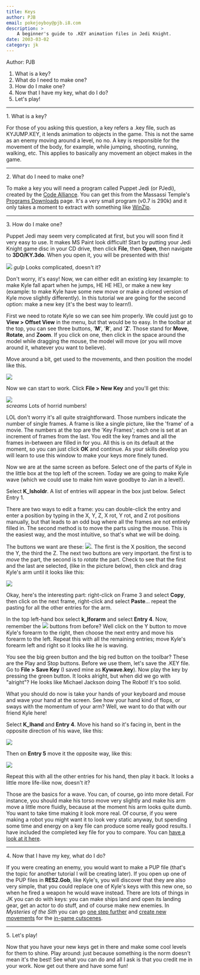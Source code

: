 ```yaml
---
title: Keys
author: PJB
email: pokejoyboy@pjb.i8.com
description: >
    A beginner's guide to .KEY animation files in Jedi Knight.
date: 2003-03-02
category: jk
---
```


Author: PJB  
  

1.  What is a key?
2.  What do I need to make one?
3.  How do I make one?
4.  Now that I have my key, what do I do?
5.  Let's play\!

-----

1\. What is a key?

For those of you asking this question, a key refers a .key file, such as
KYJUMP.KEY, it lends animation to objects in the game. This is not the
same as an enemy moving around a level, no no. A key is responsible for
the movement of the body, for example, while jumping, shooting, running,
walking, etc. This applies to basically any movement an object makes in
the game.

-----

2\. What do I need to make one?

To make a key you will need a program called Puppet Jedi (or PJedi),
created by the [Code Alliance](http://www.code-alliance.ca/). You can
get this from the Massassi Temple's [Programs Downloads](/programs/)
page. It's a very small program (v0.7 is 290k) and it only takes a
moment to extract with something like [WinZip](http://www.winzip.com/).

-----

3\. How do I make one?

Puppet Jedi may seem very complicated at first, but you will soon find
it very easy to use. It makes MS Paint look difficult\! Start by putting
your Jedi Knight game disc in your CD drive, then click **File**, then
**Open**, then navigate to **3DO/KY.3do**. When you open it, you will be
presented with this\!

![](keys_1.jpg)
*gulp* Looks complicated, doesn't it?

Don't worry, it's easy\! Now, we can either edit an existing key
(example: to make Kyle fall apart when he jumps, HE HE HE), or make a
new key (example: to make Kyle have some new move or make a cloned
version of Kyle move slightly differently). In this tutorial we are
going for the second option: make a new key (it's the best way to
learn\!).

First we need to rotate Kyle so we can see him properly. We could just
go to **View \> Offset View** in the menu, but that would be to easy. In
the toolbar at the top, you can see three buttons, '**M**', '**R**', and
'**Z**'. Those stand for **Move**, **Rotate**, and **Zoom**. If you
click on one, then click in the space around the model while dragging
the mouse, the model will move (or you will move around it, whatever you
want to believe).

Move around a bit, get used to the movements, and then position the
model like this.

![](keys_2.jpg)

Now we can start to work. Click **File \> New Key** and you'll get this:

![](keys_3.jpg)  
*screams* Lots of horrid numbers\!

LOL don't worry it's all quite straightforward. Those numbers indicate
the number of single frames. A frame is like a single picture, like the
'frame' of a movie. The numbers at the top are the 'Key Frames'; each
one is set at an increment of frames from the last. You edit the key
frames and all the frames in-between are filled in for you. All this is
on its default at the moment, so you can just click **OK** and continue.
As your skills develop you will learn to use this window to make your
keys more finely tuned.

Now we are at the same screen as before. Select one of the parts of Kyle
in the little box at the top left of the screen. Today we are going to
make Kyle wave (which we could use to make him wave goodbye to Jan in a
level\!).

Select **K\_lsholdr**. A list of entries will appear in the box just
below. Select Entry 1.

There are two ways to edit a frame: you can double-click the entry and
enter a position by typing in the X, Y, Z, X rot, Y rot, and Z rot
positions manually, but that leads to an odd bug where all the frames
are not entirely filled in. The second method is to move the parts using
the mouse. This is the easiest way, and the most intuitive, so that's
what we will be doing.

The buttons we want are these: ![](keys_4.jpg). The first is the X
position, the second the Y, the third the Z. The next two buttons are
very important. the first is to *move* the part, the second is to
*rotate* the part. Check to see that the first and the last are
selected, (like in the picture below), then click and drag Kyle's arm
until it looks like this:

![](keys_6.jpg)

Okay, here's the interesting part: right-click on Frame 3 and select
**Copy**, then click on the next frame, right-click and select
**Paste**... repeat the pasting for all the other entries for the arm.

In the top left-hand box select **k\_lforarm** and select **Entry 4**.
Now, remember the ![](keys_4.jpg) buttons from before? Well click on the
Y button to move Kyle's forearm to the right, then choose the next entry
and move his forearm to the left. Repeat this with all the remaining
entries; move Kyle's forearm left and right so it looks like he is
waving.

You see the big green button and the big red button on the toolbar?
These are the Play and Stop buttons. Before we use them, let's save the
.KEY file. Go to **File \> Save Key** (I saved mine as **Kywave.key**).
Now play the key by pressing the green button. It looks alright, but
when did we go with "alright"? He looks like Michael Jackson doing The
Robot\! It's too solid.

What you should do now is take your hands of your keyboard and mouse and
wave your hand at the screen. See how your hand kind of flops, or sways
with the momentum of your arm? Well, we want to do that with our friend
Kyle here\!

Select **K\_lhand** and **Entry 4**. Move his hand so it's facing in,
bent in the opposite direction of his wave, like this:

![](keys_7.jpg)

Then on **Entry 5** move it the opposite way, like this:

![](keys_8.jpg)

Repeat this with all the other entries for his hand, then play it back.
It looks a little more life-like now, doesn't it?

Those are the basics for a wave. You can, of course, go into more
detail. For instance, you should make his torso move very slightly and
make his arm move a little more fluidly, because at the moment his arm
looks quite dumb. You want to take time making it look more real. Of
course, if you were making a robot you might want it to look very static
anyway, but spending some time and energy on a key file can produce some
really good results. I have included the completed key file for you to
compare. You can [have a look at it here](key.key).

-----

4\. Now that I have my key, what do I do?

If you were creating an enemy, you would want to make a PUP file (that's
the topic for another tutorial I will be creating later). If you open up
one of the PUP files in **RES2.Gob**, like Kyle's, you will discover
that they are also very simple, that you could replace one of Kyle's
keys with this new one, so when he fired a weapon he would wave instead.
There are lots of things in JK you can do with keys: you can make ships
land and open its landing gear, get an actor to do stuff, and of course
make new enemies. In *Mysteries of the Sith* you can go [one step
further](/tutorials/cutscene_actor/) and [create new
movements](/tutorials/cutscenes/) for the [in-game
cutscenes](/tutorials/cutscene2/).

-----

5\. Let's play\!

Now that you have your new keys get in there and make some cool levels
for them to shine. Play around: just because something is the norm
doesn't mean it's the best\! See what you can do and all I ask is that
you credit me in your work. Now get out there and have some fun\!
